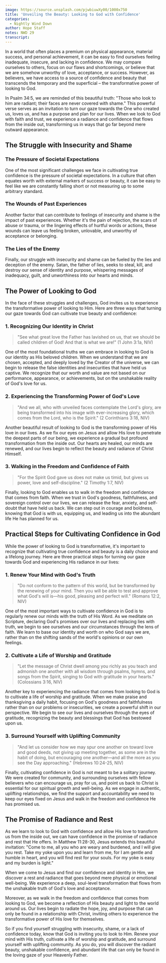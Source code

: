 ```yaml
---
image: https://source.unsplash.com/pjwbiuwXy00/1000x750
title: 'Unveiling the Beauty: Looking to God with Confidence'
categories:
  - Nightly Wind Down
author: Hope Staff
notes: NWD 29
transcript:
---
```

In a world that often places a premium on physical appearance, material success, and personal achievement, it can be easy to find ourselves feeling inadequate, insecure, and lacking in confidence. We may compare ourselves to others, focus on our flaws and shortcomings, or believe that we are somehow unworthy of love, acceptance, or success. However, as believers, we have access to a source of confidence and beauty that transcends the temporary and the superficial – the transformative power of looking to God.

In Psalm 34:5, we are reminded of this beautiful truth: "Those who look to him are radiant; their faces are never covered with shame." This powerful verse serves as an invitation to turn our gaze towards the One who created us, loves us, and has a purpose and plan for our lives. When we look to God with faith and trust, we experience a radiance and confidence that flows from the inside out, transforming us in ways that go far beyond mere outward appearance.

## The Struggle with Insecurity and Shame

### The Pressure of Societal Expectations

One of the most significant challenges we face in cultivating true confidence is the pressure of societal expectations. In a culture that often equates worth with external markers of success or beauty, it can be easy to feel like we are constantly falling short or not measuring up to some arbitrary standard.

### The Wounds of Past Experiences

Another factor that can contribute to feelings of insecurity and shame is the impact of past experiences. Whether it's the pain of rejection, the scars of abuse or trauma, or the lingering effects of hurtful words or actions, these wounds can leave us feeling broken, unlovable, and unworthy of acceptance or belonging.

### The Lies of the Enemy

Finally, our struggle with insecurity and shame can be fueled by the lies and deception of the enemy. Satan, the father of lies, seeks to steal, kill, and destroy our sense of identity and purpose, whispering messages of inadequacy, guilt, and unworthiness into our hearts and minds.

## The Power of Looking to God

In the face of these struggles and challenges, God invites us to experience the transformative power of looking to Him. Here are three ways that turning our gaze towards God can cultivate true beauty and confidence:

### 1\. Recognizing Our Identity in Christ

> "See what great love the Father has lavished on us, that we should be called children of God! And that is what we are!" (1 John 3:1a, NIV)

One of the most foundational truths we can embrace in looking to God is our identity as His beloved children. When we understand that we are chosen, accepted, and deeply loved by the Creator of the universe, we can begin to release the false identities and insecurities that have held us captive. We recognize that our worth and value are not based on our performance, appearance, or achievements, but on the unshakable reality of God's love for us.

### 2\. Experiencing the Transforming Power of God's Love

> "And we all, who with unveiled faces contemplate the Lord's glory, are being transformed into his image with ever-increasing glory, which comes from the Lord, who is the Spirit." (2 Corinthians 3:18, NIV)

Another beautiful result of looking to God is the transforming power of His love in our lives. As we fix our eyes on Jesus and allow His love to penetrate the deepest parts of our being, we experience a gradual but profound transformation from the inside out. Our hearts are healed, our minds are renewed, and our lives begin to reflect the beauty and radiance of Christ Himself.

### 3\. Walking in the Freedom and Confidence of Faith

> "For the Spirit God gave us does not make us timid, but gives us power, love and self-discipline." (2 Timothy 1:7, NIV)

Finally, looking to God enables us to walk in the freedom and confidence that comes from faith. When we trust in God's goodness, faithfulness, and sovereign control over our lives, we can release the fear, anxiety, and self-doubt that have held us back. We can step out in courage and boldness, knowing that God is with us, equipping us, and leading us into the abundant life He has planned for us.

## Practical Steps for Cultivating Confidence in God

While the power of looking to God is transformative, it's important to recognize that cultivating true confidence and beauty is a daily choice and a lifelong journey. Here are three practical steps for turning our gaze towards God and experiencing His radiance in our lives:

### 1\. Renew Your Mind with God's Truth

> "Do not conform to the pattern of this world, but be transformed by the renewing of your mind. Then you will be able to test and approve what God's will is—his good, pleasing and perfect will." (Romans 12:2, NIV)

One of the most important ways to cultivate confidence in God is to regularly renew our minds with the truth of His Word. As we meditate on Scripture, declaring God's promises over our lives and replacing lies with truth, we begin to see ourselves and our circumstances through the lens of faith. We learn to base our identity and worth on who God says we are, rather than on the shifting sands of the world's opinions or our own feelings.

### 2\. Cultivate a Life of Worship and Gratitude

> "Let the message of Christ dwell among you richly as you teach and admonish one another with all wisdom through psalms, hymns, and songs from the Spirit, singing to God with gratitude in your hearts." (Colossians 3:16, NIV)

Another key to experiencing the radiance that comes from looking to God is to cultivate a life of worship and gratitude. When we make praise and thanksgiving a daily habit, focusing on God's goodness and faithfulness rather than on our problems or insecurities, we create a powerful shift in our perspective. We begin to see our lives and ourselves through the eyes of gratitude, recognizing the beauty and blessings that God has bestowed upon us.

### 3\. Surround Yourself with Uplifting Community

> "And let us consider how we may spur one another on toward love and good deeds, not giving up meeting together, as some are in the habit of doing, but encouraging one another—and all the more as you see the Day approaching." (Hebrews 10:24-25, NIV)

Finally, cultivating confidence in God is not meant to be a solitary journey. We were created for community, and surrounding ourselves with fellow believers who can encourage us, pray for us, and point us back to Christ is essential for our spiritual growth and well-being. As we engage in authentic, uplifting relationships, we find the support and accountability we need to keep our eyes fixed on Jesus and walk in the freedom and confidence He has promised us.

## The Promise of Radiance and Rest

As we learn to look to God with confidence and allow His love to transform us from the inside out, we can have confidence in the promise of radiance and rest that He offers. In Matthew 11:28-30, Jesus extends this beautiful invitation: "Come to me, all you who are weary and burdened, and I will give you rest. Take my yoke upon you and learn from me, for I am gentle and humble in heart, and you will find rest for your souls. For my yoke is easy and my burden is light."

When we come to Jesus and find our confidence and identity in Him, we discover a rest and radiance that goes beyond mere physical or emotional well-being. We experience a deep, soul-level transformation that flows from the unshakable truth of God's love and acceptance.

Moreover, as we walk in the freedom and confidence that comes from looking to God, we become a reflection of His beauty and light to the world around us. Our lives begin to radiate the hope, joy, and purpose that can only be found in a relationship with Christ, inviting others to experience the transformative power of His love for themselves.

So if you find yourself struggling with insecurity, shame, or a lack of confidence today, know that God is inviting you to look to Him. Renew your mind with His truth, cultivate a life of worship and gratitude, and surround yourself with uplifting community. As you do, you will discover the radiant beauty, unshakable confidence, and abundant life that can only be found in the loving gaze of your Heavenly Father.